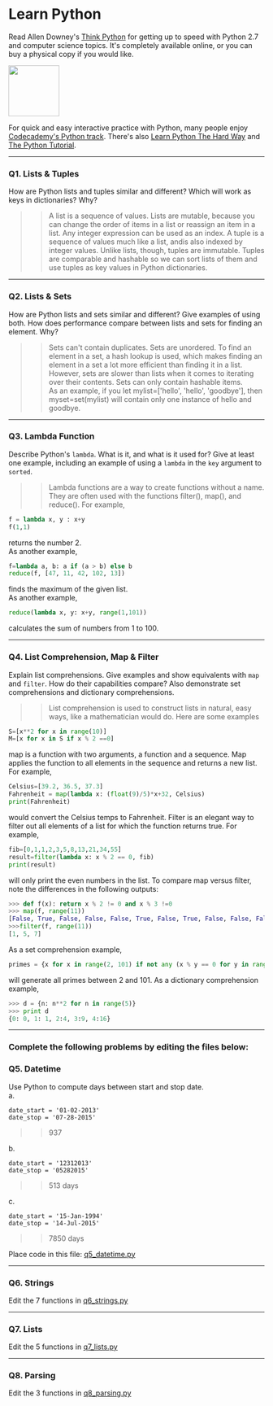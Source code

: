 # Learn Python

Read Allen Downey's [Think Python](http://www.greenteapress.com/thinkpython/) for getting up to speed with Python 2.7 and computer science topics. It's completely available online, or you can buy a physical copy if you would like.

<a href="http://www.greenteapress.com/thinkpython/"><img src="img/think_python.png" style="width: 100px;" target="_blank"></a>

For quick and easy interactive practice with Python, many people enjoy [Codecademy's Python track](http://www.codecademy.com/en/tracks/python). There's also [Learn Python The Hard Way](http://learnpythonthehardway.org/book/) and [The Python Tutorial](https://docs.python.org/2/tutorial/).

---

### Q1. Lists &amp; Tuples

How are Python lists and tuples similar and different? Which will work as keys in dictionaries? Why?

>> A list is a sequence of values. Lists are mutable, because you can change the order of items in a list or reassign an item in a list. Any integer expression can be used as an index.   A tuple is a sequence of values much like a list, andis also indexed by integer values. Unlike lists, though, tuples are immutable. Tuples are comparable and hashable so we can sort lists of them and use tuples as key values in Python dictionaries.    
---

### Q2. Lists &amp; Sets

How are Python lists and sets similar and different? Give examples of using both. How does performance compare between lists and sets for finding an element. Why?

>> Sets can't contain duplicates. Sets are unordered. To find an element in a set, a hash lookup is used, which makes finding an element in a set a lot more efficient than finding it in a list. However, sets are slower than lists when it comes to iterating over their contents. Sets can only contain hashable items.   
As an example, if you let mylist=['hello', 'hello', 'goodbye'], then myset=set(mylist) will contain only one instance of hello and goodbye.
---

### Q3. Lambda Function

Describe Python's `lambda`. What is it, and what is it used for? Give at least one example, including an example of using a `lambda` in the `key` argument to `sorted`.

>> Lambda functions are a way to create functions without a name. They are often used with the functions filter(), map(), and reduce(). For example,  
```python
f = lambda x, y : x+y
f(1,1)
```
returns the number 2.   
As another example,  
```python 
f=lambda a, b: a if (a > b) else b  
reduce(f, [47, 11, 42, 102, 13])
```
finds the maximum of the given list.  
As another example,  
```python
reduce(lambda x, y: x+y, range(1,101))
```  
calculates the sum of numbers from 1 to 100.  

---

### Q4. List Comprehension, Map &amp; Filter

Explain list comprehensions. Give examples and show equivalents with `map` and `filter`. How do their capabilities compare? Also demonstrate set comprehensions and dictionary comprehensions.

>> List comprehension is used to construct lists in natural, easy ways, like a mathematician would do. Here are some examples  
```python
S=[x**2 for x in range(10)]  
M=[x for x in S if x % 2 ==0]  
```   
map is a function with two arguments, a function and a sequence. Map applies the function to all elements in the sequence and returns a new list. For example, 
```python
Celsius=[39.2, 36.5, 37.3]
Fahrenheit = map(lambda x: (float(9)/5)*x+32, Celsius)
print(Fahrenheit)
``` 
would convert the Celsius temps to Fahrenheit.  Filter is an elegant way to filter out all elements of a list for which the function returns true. For example, 
```python 
fib=[0,1,1,2,3,5,8,13,21,34,55]
result=filter(lambda x: x % 2 == 0, fib)
print(result)
``` 
will only print the even numbers in the list.
To compare map versus filter, note the differences in the following outputs:
```python
>>> def f(x): return x % 2 != 0 and x % 3 !=0
>>> map(f, range(11))
[False, True, False, False, False, True, False, True, False, False, False]
>>>filter(f, range(11))
[1, 5, 7]
```
As a set comprehension example, 
```python 
primes = {x for x in range(2, 101) if not any (x % y == 0 for y in range(2,x))}
```
will generate all primes between 2 and 101. As a dictionary comprehension example, 
```python
>>> d = {n: n**2 for n in range(5)}
>>> print d
{0: 0, 1: 1, 2:4, 3:9, 4:16}
```
---

### Complete the following problems by editing the files below:

### Q5. Datetime
Use Python to compute days between start and stop date.   
a.  

```
date_start = '01-02-2013'    
date_stop = '07-28-2015'
```

>> 937

b.  
```
date_start = '12312013'  
date_stop = '05282015'  
```

>> 513 days

c.  
```
date_start = '15-Jan-1994'      
date_stop = '14-Jul-2015'  
```

>> 7850 days

Place code in this file: [q5_datetime.py](python/q5_datetime.py)

---

### Q6. Strings
Edit the 7 functions in [q6_strings.py](python/q6_strings.py)

---

### Q7. Lists
Edit the 5 functions in [q7_lists.py](python/q7_lists.py)

---

### Q8. Parsing
Edit the 3 functions in [q8_parsing.py](python/q8_parsing.py)





